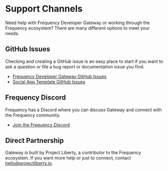 # Support Channels

Need help with Frequency Developer Gateway or working through the Frequency ecosystem?
There are many different options to meet your needs.

## **GitHub Issues**

Checking and creating a GitHub issue is an easy place to start if you want to ask a question or file a bug report or documentation issue you find.

- [Frequency Developer Gateway GitHub Issues](https://github.com/ProjectLibertyLabs/gateway/issues)
- [Social App Template GitHub Issues](https://github.com/ProjectLibertyLabs/social-app-template/issues)

## **Frequency Discord**

Frequency has a Discord where you can discuss Gateway and connect with the Frequency community.

- [Join the Frequency Discord](https://discord.com/invite/JchmHX5afV)

## **Direct Partnership**

Gateway is built by Project Liberty, a contributor to the Frequency ecosystem.
If you want more help or just to connect, contact [hello@projectliberty.io](mailto:hello@projectliberty.io).
